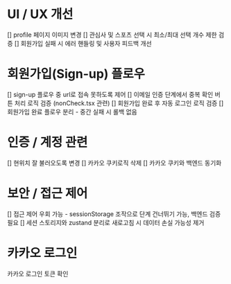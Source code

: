 # UI / UX 개선
[] profile 페이지 이미지 변경
[] 관심사 및 스포츠 선택 시 최소/최대 선택 개수 제한 검증
[] 회원가입 실패 시 에러 핸들링 및 사용자 피드백 개선

# 회원가입(Sign-up) 플로우
[] sign-up 플로우 중 url로 접속 못하도록 제어
[] 이메일 인증 단계에서 중복 확인 버튼 처리 로직 검증 (nonCheck.tsx 관련)
[] 회원가입 완료 후 자동 로그인 로직 검증
[] 회원가입 완료 플로우 분리 - 중간 실패 시 롤백 없음

# 인증 / 계정 관련
[] 현위치 잘 불러오도록 변경
[] 카카오 쿠키로직 삭제
[] 카카오 쿠키와 백엔드 동기화

# 보안 / 접근 제어
[] 접근 제어 우회 가능 - sessionStorage 조작으로 단계 건너뛰기 가능, 백엔드 검증 필요
[] 세션 스토리지와 zustand 분리로 새로고침 시 데이터 손실 가능성 제거

# 카카오 로그인
카카오 로그인 토큰 확인